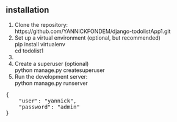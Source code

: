 <h2>installation </h2>
<ol>
<li>Clone the repository: <br> https://github.com/YANNICKFONDEM/django-todolistApp1.git</li>
<li>Set up a virtual environment (optional, but recommended) <br/>pip install virtualenv<br/>cd todolist1<li/>
<li>Create a superuser (optional) <br /> python manage.py createsuperuser </li>
<li>Run the development server: <br />python manage.py runserver</li>
</ol>
<pre>
{
    "user": "yannick",
    "password": "admin"
}
</pre>
